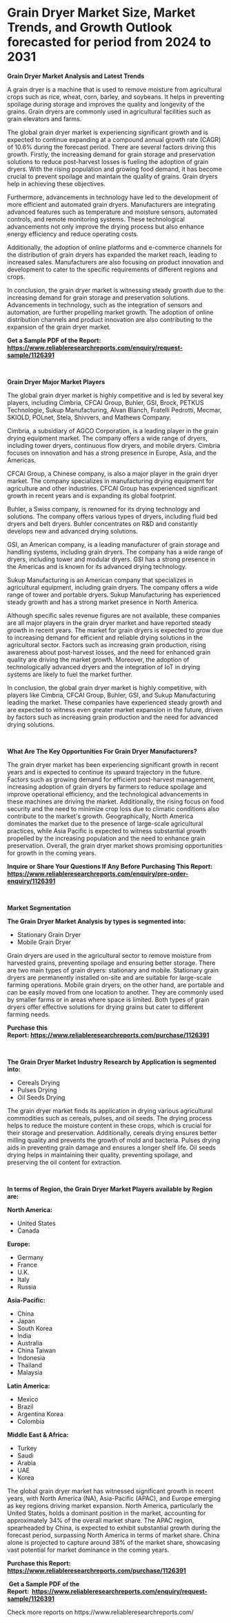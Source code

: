 <p><h1>Grain Dryer Market Size, Market Trends, and Growth Outlook forecasted for period from 2024 to 2031</h1></p><p><strong>Grain Dryer Market Analysis and Latest Trends</strong></p>
<p><p>A grain dryer is a machine that is used to remove moisture from agricultural crops such as rice, wheat, corn, barley, and soybeans. It helps in preventing spoilage during storage and improves the quality and longevity of the grains. Grain dryers are commonly used in agricultural facilities such as grain elevators and farms.</p><p>The global grain dryer market is experiencing significant growth and is expected to continue expanding at a compound annual growth rate (CAGR) of 10.6% during the forecast period. There are several factors driving this growth. Firstly, the increasing demand for grain storage and preservation solutions to reduce post-harvest losses is fueling the adoption of grain dryers. With the rising population and growing food demand, it has become crucial to prevent spoilage and maintain the quality of grains. Grain dryers help in achieving these objectives.</p><p>Furthermore, advancements in technology have led to the development of more efficient and automated grain dryers. Manufacturers are integrating advanced features such as temperature and moisture sensors, automated controls, and remote monitoring systems. These technological advancements not only improve the drying process but also enhance energy efficiency and reduce operating costs.</p><p>Additionally, the adoption of online platforms and e-commerce channels for the distribution of grain dryers has expanded the market reach, leading to increased sales. Manufacturers are also focusing on product innovation and development to cater to the specific requirements of different regions and crops.</p><p>In conclusion, the grain dryer market is witnessing steady growth due to the increasing demand for grain storage and preservation solutions. Advancements in technology, such as the integration of sensors and automation, are further propelling market growth. The adoption of online distribution channels and product innovation are also contributing to the expansion of the grain dryer market.</p></p>
<p><strong>Get a Sample PDF of the Report:&nbsp; <a href="https://www.reliableresearchreports.com/enquiry/request-sample/1126391">https://www.reliableresearchreports.com/enquiry/request-sample/1126391</a></strong></p>
<p>&nbsp;</p>
<p><strong>Grain Dryer Major Market Players</strong></p>
<p><p>The global grain dryer market is highly competitive and is led by several key players, including Cimbria, CFCAI Group, Buhler, GSI, Brock, PETKUS Technologie, Sukup Manufacturing, Alvan Blanch, Fratelli Pedrotti, Mecmar, SKIOLD, POLnet, Stela, Shivvers, and Mathews Company.</p><p>Cimbria, a subsidiary of AGCO Corporation, is a leading player in the grain drying equipment market. The company offers a wide range of dryers, including tower dryers, continuous flow dryers, and mobile dryers. Cimbria focuses on innovation and has a strong presence in Europe, Asia, and the Americas.</p><p>CFCAI Group, a Chinese company, is also a major player in the grain dryer market. The company specializes in manufacturing drying equipment for agriculture and other industries. CFCAI Group has experienced significant growth in recent years and is expanding its global footprint.</p><p>Buhler, a Swiss company, is renowned for its drying technology and solutions. The company offers various types of dryers, including fluid bed dryers and belt dryers. Buhler concentrates on R&D and constantly develops new and advanced drying solutions.</p><p>GSI, an American company, is a leading manufacturer of grain storage and handling systems, including grain dryers. The company has a wide range of dryers, including tower and modular dryers. GSI has a strong presence in the Americas and is known for its advanced drying technology.</p><p>Sukup Manufacturing is an American company that specializes in agricultural equipment, including grain dryers. The company offers a wide range of tower and portable dryers. Sukup Manufacturing has experienced steady growth and has a strong market presence in North America.</p><p>Although specific sales revenue figures are not available, these companies are all major players in the grain dryer market and have reported steady growth in recent years. The market for grain dryers is expected to grow due to increasing demand for efficient and reliable drying solutions in the agricultural sector. Factors such as increasing grain production, rising awareness about post-harvest losses, and the need for enhanced grain quality are driving the market growth. Moreover, the adoption of technologically advanced dryers and the integration of IoT in drying systems are likely to fuel the market further.</p><p>In conclusion, the global grain dryer market is highly competitive, with players like Cimbria, CFCAI Group, Buhler, GSI, and Sukup Manufacturing leading the market. These companies have experienced steady growth and are expected to witness even greater market expansion in the future, driven by factors such as increasing grain production and the need for advanced drying solutions.</p></p>
<p>&nbsp;</p>
<p><strong>What Are The Key Opportunities For Grain Dryer Manufacturers?</strong></p>
<p><p>The grain dryer market has been experiencing significant growth in recent years and is expected to continue its upward trajectory in the future. Factors such as growing demand for efficient post-harvest management, increasing adoption of grain dryers by farmers to reduce spoilage and improve operational efficiency, and the technological advancements in these machines are driving the market. Additionally, the rising focus on food security and the need to minimize crop loss due to climatic conditions also contribute to the market's growth. Geographically, North America dominates the market due to the presence of large-scale agricultural practices, while Asia Pacific is expected to witness substantial growth propelled by the increasing population and the need to enhance grain preservation. Overall, the grain dryer market shows promising opportunities for growth in the coming years.</p></p>
<p><strong>Inquire or Share Your Questions If Any Before Purchasing This Report: <a href="https://www.reliableresearchreports.com/enquiry/pre-order-enquiry/1126391">https://www.reliableresearchreports.com/enquiry/pre-order-enquiry/1126391</a></strong></p>
<p>&nbsp;</p>
<p><strong>Market Segmentation</strong></p>
<p><strong>The Grain Dryer Market Analysis by types is segmented into:</strong></p>
<p><ul><li>Stationary Grain Dryer</li><li>Mobile Grain Dryer</li></ul></p>
<p><p>Grain dryers are used in the agricultural sector to remove moisture from harvested grains, preventing spoilage and ensuring better storage. There are two main types of grain dryers: stationary and mobile. Stationary grain dryers are permanently installed on-site and are suitable for large-scale farming operations. Mobile grain dryers, on the other hand, are portable and can be easily moved from one location to another. They are commonly used by smaller farms or in areas where space is limited. Both types of grain dryers offer effective solutions for drying grains but cater to different farming needs.</p></p>
<p><strong>Purchase this Report:&nbsp;<a href="https://www.reliableresearchreports.com/purchase/1126391">https://www.reliableresearchreports.com/purchase/1126391</a></strong></p>
<p>&nbsp;</p>
<p><strong>The Grain Dryer Market Industry Research by Application is segmented into:</strong></p>
<p><ul><li>Cereals Drying</li><li>Pulses Drying</li><li>Oil Seeds Drying</li></ul></p>
<p><p>The grain dryer market finds its application in drying various agricultural commodities such as cereals, pulses, and oil seeds. The drying process helps to reduce the moisture content in these crops, which is crucial for their storage and preservation. Additionally, cereals drying ensures better milling quality and prevents the growth of mold and bacteria. Pulses drying aids in preventing grain damage and ensures a longer shelf life. Oil seeds drying helps in maintaining their quality, preventing spoilage, and preserving the oil content for extraction.</p></p>
<p>&nbsp;</p>
<p><strong>In terms of Region, the Grain Dryer Market Players available by Region are:</strong></p>
<p>
    <p> <strong> North America: </strong>
        <ul>
            <li>United States</li>
            <li>Canada</li>
        </ul>
        </p> 
    <p> <strong> Europe: </strong>
        <ul>
            <li>Germany</li>
            <li>France</li>
            <li>U.K.</li>
            <li>Italy</li>
            <li>Russia</li>
        </ul>
        </p> 
    <p> <strong> Asia-Pacific: </strong>
        <ul>
            <li>China</li>
            <li>Japan</li>
            <li>South Korea</li>
            <li>India</li>
            <li>Australia</li>
            <li>China Taiwan</li>
            <li>Indonesia</li>
            <li>Thailand</li>
            <li>Malaysia</li>
        </ul>
        </p> 
    <p> <strong> Latin America: </strong>
        <ul>
            <li>Mexico</li>
            <li>Brazil</li>
            <li>Argentina Korea</li>
            <li>Colombia</li>
        </ul>
        </p> 
    <p> <strong> Middle East & Africa: </strong>
        <ul>
            <li>Turkey</li>
            <li>Saudi</li>
            <li>Arabia</li>
            <li>UAE</li>
            <li>Korea</li>
        </ul>
    </p>
    </p>
<p><p>The global grain dryer market has witnessed significant growth in recent years, with North America (NA), Asia-Pacific (APAC), and Europe emerging as key regions driving market expansion. North America, particularly the United States, holds a dominant position in the market, accounting for approximately 34% of the overall market share. The APAC region, spearheaded by China, is expected to exhibit substantial growth during the forecast period, surpassing North America in terms of market share. China alone is projected to capture around 38% of the market share, showcasing vast potential for market dominance in the coming years.</p></p>
<p><strong>Purchase this Report: <a href="https://www.reliableresearchreports.com/purchase/1126391">https://www.reliableresearchreports.com/purchase/1126391</a></strong></p>
<p>&nbsp;<strong>Get a Sample PDF of the Report:&nbsp;&nbsp;<a href="https://www.reliableresearchreports.com/enquiry/request-sample/1126391">https://www.reliableresearchreports.com/enquiry/request-sample/1126391</a></strong></p>
<p><strong></strong></p>
<p>Check more reports on https://www.reliableresearchreports.com/</p>